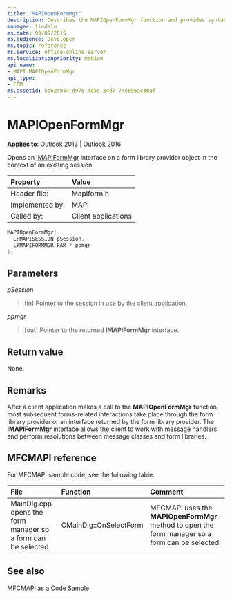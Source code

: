 ```yaml
---
title: "MAPIOpenFormMgr"
description: Describes the MAPIOpenFormMgr function and provides syntax, parameters, return value, remarks, and MFCMAPI reference. 
manager: lindalu
ms.date: 03/09/2015
ms.audience: Developer
ms.topic: reference
ms.service: office-online-server
ms.localizationpriority: medium
api_name:
- MAPI.MAPIOpenFormMgr
api_type:
- COM
ms.assetid: 5b624954-d975-4d5e-84d7-74e096ac30af
---
```


# MAPIOpenFormMgr

  
  
**Applies to**: Outlook 2013 | Outlook 2016 
  
Opens an [IMAPIFormMgr](imapiformmgriunknown.md) interface on a form library provider object in the context of an existing session. 
  
|Property|Value|
|:-----|:-----|
|Header file:  <br/> |Mapiform.h  <br/> |
|Implemented by:  <br/> |MAPI  <br/> |
|Called by:  <br/> |Client applications  <br/> |
   
```cpp
MAPIOpenFormMgr(
  LPMAPISESSION pSession,
  LPMAPIFORMMGR FAR * ppmgr
);
```

## Parameters

 _pSession_
  
> [in] Pointer to the session in use by the client application.
    
 _ppmgr_
  
> [out] Pointer to the returned **IMAPIFormMgr** interface. 
    
## Return value

None.
  
## Remarks

After a client application makes a call to the **MAPIOpenFormMgr** function, most subsequent forms-related interactions take place through the form library provider or an interface returned by the form library provider. The **IMAPIFormMgr** interface allows the client to work with message handlers and perform resolutions between message classes and form libraries. 
  
## MFCMAPI reference

For MFCMAPI sample code, see the following table.
  
|**File**|**Function**|**Comment**|
|:-----|:-----|:-----|
|MainDlg.cpp opens the form manager so a form can be selected. |CMainDlg::OnSelectForm  <br/> |MFCMAPI uses the **MAPIOpenFormMgr** method to open the form manager so a form can be selected. |
   
## See also



[MFCMAPI as a Code Sample](mfcmapi-as-a-code-sample.md)

